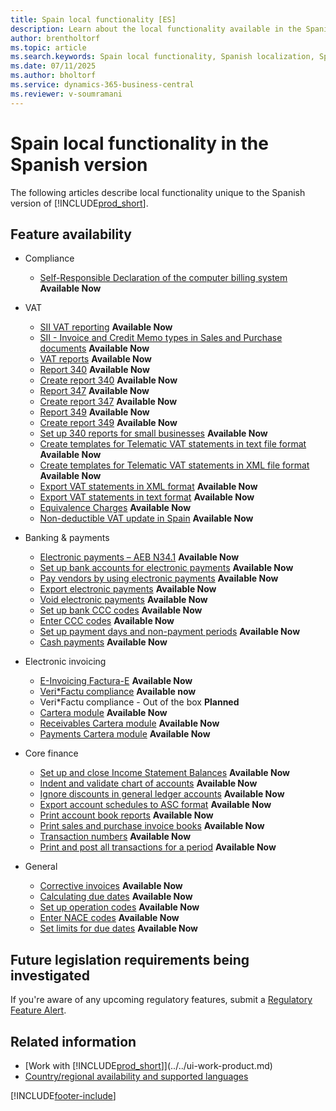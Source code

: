 ```yaml
---
title: Spain local functionality [ES]
description: Learn about the local functionality available in the Spanish version of Business Central.
author: brentholtorf
ms.topic: article
ms.search.keywords: Spain local functionality, Spanish localization, Spanish version
ms.date: 07/11/2025
ms.author: bholtorf
ms.service: dynamics-365-business-central
ms.reviewer: v-soumramani
---
```


# Spain local functionality in the Spanish version

The following articles describe local functionality unique to the Spanish version of [!INCLUDE[prod_short](../../includes/prod_short.md)].  

## Feature availability

- Compliance
  - [Self-Responsible Declaration of the computer billing system](compliance-self-responsible-declaration-billing-spain.md) **Available Now**
- VAT  
  - [SII VAT reporting](sii-setup.md) **Available Now**
  - [SII - Invoice and Credit Memo types in Sales and Purchase documents](SII-invoice-types-sales-purchase-documents.md) **Available Now**
  - [VAT reports](vat-reports.md) **Available Now**
  - [Report 340](report-340.md) **Available Now**  
  - [Create report 340](how-to-create-report-340.md) **Available Now**  
  - [Report 347](report-347.md) **Available Now**  
  - [Create report 347](how-to-create-report-347.md) **Available Now**  
  - [Report 349](report-349.md) **Available Now**  
  - [Create report 349](how-to-create-report-349.md) **Available Now**  
  - [Set up 340 reports for small businesses](how-to-set-up-340-reports-for-small-businesses.md) **Available Now**
  - [Create templates for Telematic VAT statements in text file format](how-to-create-templates-for-telematic-vat-statements-in-text-file-format.md) **Available Now**
  - [Create templates for Telematic VAT statements in XML file format](how-to-create-templates-for-telematic-vat-statements-in-xml-file-format.md) **Available Now**
  - [Export VAT statements in XML format](how-to-export-vat-statements-in-xml-format.md) **Available Now**  
  - [Export VAT statements in text format](how-to-export-vat-statements-in-text-format.md) **Available Now**
  - [Equivalence Charges](equivalence-charges-ec-.md) **Available Now**
  - [Non-deductible VAT update in Spain](../../finance-setup-nondeductible-vat.md) **Available Now**

- Banking & payments  
  - [Electronic payments – AEB N34.1](electronic-payments-aeb-n341.md) **Available Now**
  - [Set up bank accounts for electronic payments](how-to-set-up-bank-accounts-for-electronic-payments.md) **Available Now**
  - [Pay vendors by using electronic payments](how-to-pay-vendors-by-using-electronic-payments.md) **Available Now**
  - [Export electronic payments](how-to-export-electronic-payments.md) **Available Now**
  - [Void electronic payments](how-to-void-electronic-payments.md) **Available Now**
  - [Set up bank CCC codes](how-to-set-up-bank-ccc-codes.md) **Available Now**
  - [Enter CCC codes](how-to-enter-ccc-codes.md) **Available Now**
  - [Set up payment days and non-payment periods](how-to-set-up-payment-days-and-non-payment-periods.md) **Available Now**
  - [Cash payments](payments-in-cash.md) **Available Now**

- Electronic invoicing
  - [E-Invoicing Factura-E](spain-einvoicing.md) **Available Now**
  - [Veri*Factu compliance](verifactu-setup.md) **Available now**
  - Veri*Factu compliance - Out of the box **Planned**
  - [Cartera module](cartera-module.md) **Available Now**
  - [Receivables Cartera module](receivables-cartera-module.md) **Available Now**
  - [Payments Cartera module](payments-cartera-module.md) **Available Now**

- Core finance
  - [Set up and close Income Statement Balances](how-to-set-up-and-close-income-statement-balances.md) **Available Now**
  - [Indent and validate chart of accounts](how-to-indent-and-validate-chart-of-accounts.md) **Available Now**
  - [Ignore discounts in general ledger accounts](how-to-ignore-discounts-in-general-ledger-accounts.md) **Available Now**
  - [Export account schedules to ASC format](how-to-export-account-schedules-to-asc-format.md) **Available Now**
  - [Print account book reports](how-to-print-account-book-reports.md) **Available Now**
  - [Print sales and purchase invoice books](how-to-print-sales-and-purchase-invoice-books.md) **Available Now**  
  - [Transaction numbers](transaction-numbers.md) **Available Now**
  - [Print and post all transactions for a period](how-to-post-and-print-all-transactions-for-a-period.md) **Available Now**

- General
  - [Corrective invoices](corrective-invoices.md) **Available Now**
  - [Calculating due dates](calculating-due-dates.md) **Available Now**
  - [Set up operation codes](how-to-set-up-operation-codes.md) **Available Now**
  - [Enter NACE codes](how-to-enter-nace-codes.md) **Available Now**
  - [Set limits for due dates](how-to-set-limits-for-due-dates.md) **Available Now**

## Future legislation requirements being investigated

If you're aware of any upcoming regulatory features, submit a [Regulatory Feature Alert](https://forms.office.com/pages/responsepage.aspx?id=v4j5cvGGr0GRqy180BHbRwkeauYiJKZOpJ0CtKuVmJlURURaMlQ4Rk05UFY4NkVEOTA0MUU5WThXSC4u).

## Related information

- [Work with [!INCLUDE[prod_short](../../includes/prod_short.md)]](../../ui-work-product.md)    
- [Country/regional availability and supported languages](/dynamics365/business-central/dev-itpro/compliance/apptest-countries-and-translations)  

[!INCLUDE[footer-include](../../includes/footer-banner.md)]
